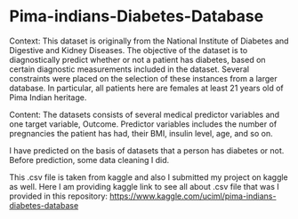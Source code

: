 # Pima-indians-Diabetes-Database
Context:
This dataset is originally from the National Institute of Diabetes and Digestive and Kidney Diseases. The objective of the dataset is to diagnostically predict whether or not a patient has diabetes, based on certain diagnostic measurements included in the dataset. Several constraints were placed on the selection of these instances from a larger database. In particular, all patients here are females at least 21 years old of Pima Indian heritage.

Content:
The datasets consists of several medical predictor variables and one target variable, Outcome. Predictor variables includes the number of pregnancies the patient has had, their BMI, insulin level, age, and so on.

I have predicted on the basis of datasets that a person has diabetes or not. Before prediction, some data cleaning I did.

This .csv file is taken from kaggle and also I submitted my project on kaggle as well. Here I am providing kaggle link to see all about .csv file that was I provided in this repository: https://www.kaggle.com/uciml/pima-indians-diabetes-database

